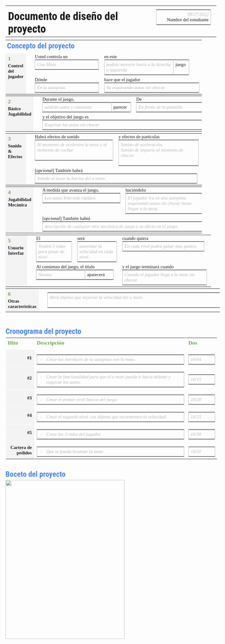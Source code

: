 <html><head><meta http-equiv="Content-Type" content="text/html; charset=utf-8" /><meta http-equiv="Content-Style-Type" content="text/css" /><meta name="generator" content="Aspose.Words for .NET 22.9.0" /><title></title><style type="text/css">body { line-height:115%; font-family:Cabin; font-size:11pt }h1, h2, h3, h4, h5, h6, p { margin:0pt }li, table { margin-top:0pt; margin-bottom:0pt }h1 { margin-bottom:3pt; page-break-inside:avoid; page-break-after:avoid; line-height:115%; font-family:'Roboto Condensed'; font-size:18pt; font-weight:bold; color:#4a86e8 }h2 { margin-bottom:3pt; page-break-inside:avoid; page-break-after:avoid; line-height:114%; font-family:Cabin; font-size:13pt; font-weight:bold; color:#6aa84f }h3 { page-break-inside:avoid; page-break-after:avoid; line-height:115%; font-family:Cabin; font-size:11pt; font-weight:bold; color:#000000 }h4 { margin-top:14pt; margin-bottom:4pt; page-break-inside:avoid; page-break-after:avoid; line-height:115%; font-family:Cabin; font-size:12pt; font-weight:normal; font-style:normal; color:#666666 }h5 { margin-top:12pt; margin-bottom:4pt; page-break-inside:avoid; page-break-after:avoid; line-height:115%; font-family:Cabin; font-size:11pt; font-weight:normal; color:#666666 }h6 { margin-top:12pt; margin-bottom:4pt; page-break-inside:avoid; page-break-after:avoid; line-height:115%; font-family:Cabin; font-size:11pt; font-weight:normal; font-style:italic; color:#666666 }.Subtitle { margin-bottom:16pt; page-break-inside:avoid; page-break-after:avoid; line-height:115%; font-family:Arial; font-size:15pt; color:#666666 }.Title { margin-bottom:3pt; page-break-inside:avoid; page-break-after:avoid; line-height:115%; font-family:'Roboto Condensed'; font-size:26pt; font-weight:bold }span.PlaceholderText { color:#808080 }.a {  }.a0 {  }.a1 {  }.a2 {  }.a3 {  }.a4 {  }.a5 {  }.a6 {  }.a7 {  }.a8 {  }.a9 {  }.aa {  }.ab {  }.ac {  }.ad {  }.ae {  }.af {  }.af0 {  }.af1 {  }.af2 {  }.af3 {  }.af4 {  }.af5 {  }.af6 {  }.af7 {  }.af8 {  }.af9 {  }.afa {  }.afb {  }.afc {  }.afd {  }.afe {  }.aff {  }.aff0 {  }.aff1 {  }.aff2 {  }.aff3 {  }.aff4 {  }.aff5 {  }.aff6 {  }</style></head><body><div><p style="line-height:115%; font-size:6pt"><span style="-aw-import:ignore">&#xa0;</span></p><table cellspacing="0" cellpadding="0" class="a" style="width:502.5pt; border-collapse:collapse"><tr><td style="width:339.75pt; vertical-align:top"><p style="line-height:115%; font-size:8pt"><span style="-aw-import:ignore">&#xa0;</span></p><p class="Title" style="margin-bottom:0pt"><a name="_sn8odskll2nw"></a><span>Documento de diseño del proyecto</span></p></td><td style="width:162.75pt; vertical-align:top"><p style="widows:0; orphans:0; font-size:6pt"><span style="font-style:italic; -aw-import:ignore">&#xa0;</span></p><table cellspacing="0" cellpadding="0" class="a0" style="width:130.6pt; margin-left:24.75pt; border:1pt solid #b7b7b7; -aw-border-insideh:1pt single #b7b7b7; -aw-border-insidev:1pt single #b7b7b7; border-collapse:collapse"><tr style="height:19.65pt"><td style="width:119.6pt; padding:4.5pt; vertical-align:top"><p style="text-align:right; widows:0; orphans:0; font-size:11pt"><span style="font-style:italic; color:#b7b7b7">09/27/2022</span></p><p style="text-align:right; widows:0; orphans:0; font-size:11pt"><span>Nombre del estudiante</span></p></td></tr></table><p style="widows:0; orphans:0; font-size:6pt"></p></td></tr></table><p style="line-height:115%; font-size:6pt"><span style="-aw-import:ignore">&#xa0;</span></p><table cellspacing="0" cellpadding="0" class="a1" style="width:468pt; border-collapse:collapse"><tr style="height:18pt"><td colspan="4" style="width:460.8pt; padding:3.6pt; vertical-align:top"><h1><a name="_ic97nye8eswm"></a><span>Concepto del proyecto</span></h1></td></tr><tr><td rowspan="2" style="width:56.75pt; padding:5.75pt; vertical-align:top; background-color:#f3f3f3"><h2 style="line-height:normal; widows:0; orphans:0"><a name="_vkeuvx3bxe6d"></a><span>1</span></h2><p style="widows:0; orphans:0; font-size:11pt"><span style="font-weight:bold">Control del jugador</span></p></td><td style="width:5.25pt; vertical-align:top"><p style="widows:0; orphans:0; font-size:11pt"><span style="-aw-import:ignore">&#xa0;</span></p></td><td style="width:159.75pt; vertical-align:top"><p style="widows:0; orphans:0; font-size:11pt"><span>Usted controla un </span></p><table cellspacing="0" cellpadding="0" class="a2" style="width:152.5pt; border:1pt solid #b7b7b7; -aw-border-insideh:1pt single #b7b7b7; -aw-border-insidev:1pt single #b7b7b7; border-collapse:collapse"><tr><td style="width:141.5pt; padding:4.5pt; vertical-align:top"><p style="widows:0; orphans:0; font-size:11pt"><span style="font-style:italic; color:#b7b7b7">Una Moto</span></p></td></tr></table><p style="widows:0; orphans:0; font-size:6pt"></p></td><td style="width:234.75pt; vertical-align:top"><p style="widows:0; orphans:0; font-size:11pt"><span>en este</span><span style="-aw-import:spaces">&#xa0; </span></p><table cellspacing="0" cellpadding="0" class="a3" style="width:202.75pt; border:1pt solid #b7b7b7; -aw-border-insideh:1pt single #b7b7b7; -aw-border-insidev:1pt single #b7b7b7; border-collapse:collapse"><tr><td style="width:155pt; border-right:1pt solid #b7b7b7; padding:4.5pt; vertical-align:top"><p style="widows:0; orphans:0; font-size:11pt"><span style="font-style:italic; color:#b7b7b7">podrás moverte hacía a la derecha o izquierda</span></p></td><td style="width:26.75pt; border-left:1pt solid #b7b7b7; padding:4.5pt; vertical-align:top"><p style="widows:0; orphans:0; font-size:11pt"><span>juego</span></p></td></tr></table><p style="widows:0; orphans:0; font-size:6pt"></p></td></tr><tr><td style="width:5.25pt; vertical-align:top"><p style="widows:0; orphans:0; font-size:11pt"><span style="-aw-import:ignore">&#xa0;</span></p></td><td style="width:159.75pt; vertical-align:top"><p style="widows:0; orphans:0; font-size:11pt"><span>Dónde</span></p><table cellspacing="0" cellpadding="0" class="a4" style="width:153.25pt; border:1pt solid #b7b7b7; -aw-border-insideh:1pt single #b7b7b7; -aw-border-insidev:1pt single #b7b7b7; border-collapse:collapse"><tr><td style="width:142.25pt; padding:4.5pt; vertical-align:top"><p style="widows:0; orphans:0; font-size:11pt"><span style="font-style:italic; color:#b7b7b7">En la autopista.</span></p></td></tr></table><p style="widows:0; orphans:0; font-size:6pt"></p></td><td style="width:234.75pt; vertical-align:top"><p style="widows:0; orphans:0; font-size:11pt"><span>hace que el jugador</span></p><table cellspacing="0" cellpadding="0" class="a5" style="width:226.7pt; border:1pt solid #b7b7b7; -aw-border-insideh:1pt single #b7b7b7; -aw-border-insidev:1pt single #b7b7b7; border-collapse:collapse"><tr><td style="width:215.7pt; padding:4.5pt; vertical-align:top"><p style="widows:0; orphans:0; font-size:11pt"><span style="font-style:italic; color:#b7b7b7">Va esquivando autos sin chocar.</span></p></td></tr></table><p style="widows:0; orphans:0; font-size:6pt"></p></td></tr></table><p style="line-height:115%; font-size:3pt"><span style="-aw-import:ignore">&#xa0;</span></p><table cellspacing="0" cellpadding="0" class="a6" style="width:468pt; border-collapse:collapse"><tr><td rowspan="2" style="width:56.75pt; padding:5.75pt; vertical-align:top; background-color:#f3f3f3"><h2 style="line-height:normal; widows:0; orphans:0"><a name="_hrfg80xtnbo2"></a><span>2</span></h2><p style="widows:0; orphans:0; font-size:11pt"><span style="font-weight:bold">Básico </span></p><p style="widows:0; orphans:0; font-size:11pt"><span style="font-weight:bold">Jugabilidad</span></p></td><td style="width:5.25pt; vertical-align:top"><p style="widows:0; orphans:0; font-size:11pt"><span style="-aw-import:ignore">&#xa0;</span></p></td><td style="width:220.5pt; vertical-align:top"><p style="widows:0; orphans:0; font-size:11pt"><span>Durante el juego, </span></p><table cellspacing="0" cellpadding="0" class="a7" style="width:211.75pt; border:1pt solid #b7b7b7; -aw-border-insideh:1pt single #b7b7b7; -aw-border-insidev:1pt single #b7b7b7; border-collapse:collapse"><tr><td style="width:154.25pt; border-right:1pt solid #b7b7b7; padding:4.5pt; vertical-align:top"><p style="widows:0; orphans:0; font-size:11pt"><span style="font-style:italic; color:#b7b7b7">saldrán autos y camiones</span></p></td><td style="width:36.5pt; border-left:1pt solid #b7b7b7; padding:4.5pt; vertical-align:top"><p style="widows:0; orphans:0; font-size:11pt"><span>parecer</span></p></td></tr></table><p style="widows:0; orphans:0; font-size:6pt"></p></td><td style="width:174pt; vertical-align:top"><p style="widows:0; orphans:0; font-size:11pt"><span>De </span></p><table cellspacing="0" cellpadding="0" class="a8" style="width:176pt; border:1pt solid #b7b7b7; -aw-border-insideh:1pt single #b7b7b7; -aw-border-insidev:1pt single #b7b7b7; border-collapse:collapse"><tr style="height:13.45pt"><td style="width:165pt; padding:4.5pt; vertical-align:top"><p style="widows:0; orphans:0; font-size:11pt"><span style="font-style:italic; color:#b7b7b7">En frente de la pantalla</span></p></td></tr></table><p style="widows:0; orphans:0; font-size:6pt"></p></td></tr><tr style="height:11pt"><td style="width:5.25pt; vertical-align:top"><p style="widows:0; orphans:0; font-size:11pt"><span style="-aw-import:ignore">&#xa0;</span></p></td><td colspan="2" style="width:394.5pt; vertical-align:top"><p style="widows:0; orphans:0; font-size:11pt"><span>y el objetivo del juego es </span></p><table cellspacing="0" cellpadding="0" class="a9" style="width:386.5pt; border:1pt solid #b7b7b7; -aw-border-insideh:1pt single #b7b7b7; -aw-border-insidev:1pt single #b7b7b7; border-collapse:collapse"><tr style="height:1pt"><td style="width:375.5pt; padding:4.5pt; vertical-align:top"><p style="widows:0; orphans:0; font-size:11pt"><span style="font-style:italic; color:#b7b7b7">Esquivar los autos sin chocar</span></p></td></tr></table><p style="widows:0; orphans:0; font-size:6pt"></p></td></tr></table><p style="line-height:115%; font-size:3pt"><span style="-aw-import:ignore">&#xa0;</span></p><table cellspacing="0" cellpadding="0" class="aa" style="width:468pt; border-collapse:collapse"><tr><td rowspan="2" style="width:56.75pt; padding:5.75pt; vertical-align:top; background-color:#f3f3f3"><h2 style="line-height:normal; widows:0; orphans:0"><a name="_ruet4nuw63t2"></a><span>3</span></h2><p style="widows:0; orphans:0; font-size:11pt"><span style="font-weight:bold">Sonido </span></p><p style="widows:0; orphans:0; font-size:11pt"><span style="font-weight:bold">&amp; Efectos</span></p></td><td style="width:5.25pt; vertical-align:top"><p style="widows:0; orphans:0; font-size:11pt"><span style="-aw-import:ignore">&#xa0;</span></p></td><td style="width:195pt; vertical-align:top"><p style="widows:0; orphans:0; font-size:11pt"><span>Habrá efectos de sonido </span></p><table cellspacing="0" cellpadding="0" class="ab" style="width:186.25pt; border:1pt solid #b7b7b7; -aw-border-insideh:1pt single #b7b7b7; -aw-border-insidev:1pt single #b7b7b7; border-collapse:collapse"><tr style="height:21pt"><td style="width:175.25pt; padding:4.5pt; vertical-align:top"><p style="widows:0; orphans:0; font-size:11pt"><span style="font-style:italic; color:#b7b7b7">Al momento de acelerara la moto y al momento de cochar</span></p><p style="widows:0; orphans:0; font-size:11pt"><span style="font-style:italic; color:#b7b7b7; -aw-import:ignore">&#xa0;</span></p></td></tr></table><p style="widows:0; orphans:0; font-size:6pt"></p></td><td style="width:199.5pt; vertical-align:top"><p style="widows:0; orphans:0; font-size:11pt"><span>y efectos de partículas</span></p><table cellspacing="0" cellpadding="0" class="ac" style="width:191.5pt; border:1pt solid #b7b7b7; -aw-border-insideh:1pt single #b7b7b7; -aw-border-insidev:1pt single #b7b7b7; border-collapse:collapse"><tr style="height:21pt"><td style="width:180.5pt; padding:4.5pt; vertical-align:top"><p style="widows:0; orphans:0; font-size:11pt"><span style="font-style:italic; color:#b7b7b7">Sonido de aceleración.</span></p><p style="widows:0; orphans:0; font-size:11pt"><span style="font-style:italic; color:#b7b7b7">Sonido de impacto al momento de chocar.</span></p><p style="widows:0; orphans:0; font-size:11pt"><span style="font-style:italic; color:#b7b7b7; -aw-import:ignore">&#xa0;</span></p></td></tr></table><p style="widows:0; orphans:0; font-size:6pt"></p></td></tr><tr style="height:11pt"><td style="width:5.25pt; vertical-align:top"><p style="widows:0; orphans:0; font-size:11pt"><span style="-aw-import:ignore">&#xa0;</span></p></td><td colspan="2" style="width:394.5pt; vertical-align:top"><p style="widows:0; orphans:0; font-size:11pt"><span>[</span><span style="font-style:italic">opcional</span><span>] También habrá</span></p><table cellspacing="0" cellpadding="0" class="ad" style="width:387.25pt; border:1pt solid #b7b7b7; -aw-border-insideh:1pt single #b7b7b7; -aw-border-insidev:1pt single #b7b7b7; border-collapse:collapse"><tr><td style="width:376.25pt; padding:4.5pt; vertical-align:top"><p style="widows:0; orphans:0; font-size:11pt"><span style="font-style:italic; color:#b7b7b7">Sonido al tocar la bocina del a moto.</span></p></td></tr></table><p style="widows:0; orphans:0; font-size:6pt"></p></td></tr></table><p style="line-height:115%; font-size:3pt"><span style="-aw-import:ignore">&#xa0;</span></p><table cellspacing="0" cellpadding="0" class="ae" style="width:468pt; border-collapse:collapse"><tr><td rowspan="2" style="width:56.75pt; padding:5.75pt; vertical-align:top; background-color:#f3f3f3"><h2 style="line-height:normal; widows:0; orphans:0"><a name="_y23w31rthfog"></a><span>4</span></h2><p style="widows:0; orphans:0; font-size:11pt"><span style="font-weight:bold">Jugabilidad</span></p><p style="widows:0; orphans:0; font-size:11pt"><span style="font-weight:bold">Mecánica</span></p></td><td style="width:5.25pt; vertical-align:top"><p style="widows:0; orphans:0; font-size:11pt"><span style="-aw-import:ignore">&#xa0;</span></p></td><td style="width:195pt; vertical-align:top"><p style="widows:0; orphans:0; font-size:11pt"><span>A medida que avanza el juego, </span></p><table cellspacing="0" cellpadding="0" class="af" style="width:186.25pt; border:1pt solid #b7b7b7; -aw-border-insideh:1pt single #b7b7b7; -aw-border-insidev:1pt single #b7b7b7; border-collapse:collapse"><tr style="height:21pt"><td style="width:175.25pt; padding:4.5pt; vertical-align:top"><p style="widows:0; orphans:0; font-size:11pt"><span style="font-style:italic; color:#b7b7b7">Los autos Irán más rápidos.</span></p></td></tr></table><p style="widows:0; orphans:0; font-size:6pt"></p></td><td style="width:199.5pt; vertical-align:top"><p style="widows:0; orphans:0; font-size:11pt"><span>haciéndolo</span></p><table cellspacing="0" cellpadding="0" class="af0" style="width:191.5pt; border:1pt solid #b7b7b7; -aw-border-insideh:1pt single #b7b7b7; -aw-border-insidev:1pt single #b7b7b7; border-collapse:collapse"><tr style="height:21pt"><td style="width:180.5pt; padding:4.5pt; vertical-align:top"><p style="widows:0; orphans:0; font-size:11pt"><span style="font-style:italic; color:#b7b7b7">El jugador ira en una autopista esquivando autos sin chocar hasta llegar a la meta.</span></p></td></tr></table><p style="widows:0; orphans:0; font-size:6pt"></p></td></tr><tr style="height:11pt"><td style="width:5.25pt; vertical-align:top"><p style="widows:0; orphans:0; font-size:11pt"><span style="-aw-import:ignore">&#xa0;</span></p></td><td colspan="2" style="width:394.5pt; vertical-align:top"><p style="widows:0; orphans:0; font-size:11pt"><span>[</span><span style="font-style:italic">opcional</span><span>] También habrá</span></p><table cellspacing="0" cellpadding="0" class="af1" style="width:387.25pt; border:1pt solid #b7b7b7; -aw-border-insideh:1pt single #b7b7b7; -aw-border-insidev:1pt single #b7b7b7; border-collapse:collapse"><tr><td style="width:376.25pt; padding:4.5pt; vertical-align:top"><p style="widows:0; orphans:0; font-size:11pt"><span style="font-style:italic; color:#b7b7b7">descripción de cualquier otra mecánica de juego y su efecto en el juego. </span></p></td></tr></table><p style="widows:0; orphans:0; font-size:6pt"></p></td></tr></table><p style="line-height:115%; font-size:3pt"><span style="-aw-import:ignore">&#xa0;</span></p><table cellspacing="0" cellpadding="0" class="af2" style="width:489.5pt; border-collapse:collapse"><tr style="height:24pt"><td rowspan="2" style="width:56.75pt; padding:5.75pt; vertical-align:top; background-color:#f3f3f3"><h2 style="line-height:normal; widows:0; orphans:0"><a name="_pn813pqt2ksz"></a><span>5</span></h2><p style="widows:0; orphans:0; font-size:11pt"><span style="font-weight:bold">Usuario</span></p><p style="widows:0; orphans:0; font-size:11pt"><span style="font-weight:bold">Interfaz</span></p></td><td style="width:5pt; vertical-align:top"><p style="widows:0; orphans:0; font-size:11pt"><span style="-aw-import:ignore">&#xa0;</span></p></td><td style="width:90pt; vertical-align:top"><p style="widows:0; orphans:0; font-size:11pt"><span>El </span></p><table cellspacing="0" cellpadding="0" class="af3" style="width:85pt; border:1pt solid #b7b7b7; -aw-border-insideh:1pt single #b7b7b7; -aw-border-insidev:1pt single #b7b7b7; border-collapse:collapse"><tr><td style="width:74pt; padding:4.5pt; vertical-align:top"><p style="widows:0; orphans:0; font-size:11pt"><span style="font-style:italic; color:#b7b7b7">Tendrá 3 vidas para pasar de nivel</span></p></td></tr></table><p style="widows:0; orphans:0; font-size:6pt"></p></td><td style="width:100.5pt; vertical-align:top"><p style="widows:0; orphans:0; font-size:11pt"><span>será </span></p><table cellspacing="0" cellpadding="0" class="af4" style="width:94.75pt; border:1pt solid #b7b7b7; -aw-border-insideh:1pt single #b7b7b7; -aw-border-insidev:1pt single #b7b7b7; border-collapse:collapse"><tr><td style="width:83.75pt; padding:4.5pt; vertical-align:top"><p style="widows:0; orphans:0; font-size:11pt"><span style="font-style:italic; color:#b7b7b7">aumentar la velocidad en cada nivel.</span></p></td></tr></table><p style="widows:0; orphans:0; font-size:6pt"></p></td><td style="width:225.75pt; vertical-align:top"><p style="widows:0; orphans:0; font-size:11pt"><span>cuando quiera</span></p><table cellspacing="0" cellpadding="0" class="af5" style="width:196pt; border:1pt solid #b7b7b7; -aw-border-insideh:1pt single #b7b7b7; -aw-border-insidev:1pt single #b7b7b7; border-collapse:collapse"><tr style="height:10.65pt"><td style="width:185pt; padding:4.5pt; vertical-align:top"><p style="widows:0; orphans:0; font-size:11pt"><span style="font-style:italic; color:#b7b7b7">En cada nivel podrá ganar mas puntos.</span></p></td></tr></table><p style="widows:0; orphans:0; font-size:6pt"></p></td></tr><tr style="height:30.25pt"><td style="width:5pt; vertical-align:top"><p style="widows:0; orphans:0; font-size:11pt"><span style="-aw-import:ignore">&#xa0;</span></p></td><td colspan="2" style="width:190.5pt; vertical-align:top"><p style="widows:0; orphans:0; font-size:11pt"><span>Al comienzo del juego, el título</span></p><table cellspacing="0" cellpadding="0" class="af6" style="width:184.75pt; border:1pt solid #b7b7b7; -aw-border-insideh:1pt single #b7b7b7; -aw-border-insidev:1pt single #b7b7b7; border-collapse:collapse"><tr><td style="width:106.25pt; border-right:1pt solid #b7b7b7; padding:4.5pt; vertical-align:top"><p style="widows:0; orphans:0; font-size:11pt"><span style="font-style:italic; color:#b7b7b7">Novato</span></p></td><td style="width:57.5pt; border-left:1pt solid #b7b7b7; padding:4.5pt; vertical-align:top"><p style="widows:0; orphans:0; font-size:11pt"><span>aparecerá</span></p></td></tr></table><p style="widows:0; orphans:0; font-size:6pt"></p></td><td style="width:225.75pt; vertical-align:top"><p style="widows:0; orphans:0; font-size:11pt"><span>y el juego terminará cuando</span></p><table cellspacing="0" cellpadding="0" class="af7" style="width:201.75pt; border:1pt solid #b7b7b7; -aw-border-insideh:1pt single #b7b7b7; -aw-border-insidev:1pt single #b7b7b7; border-collapse:collapse"><tr style="height:12.95pt"><td style="width:190.75pt; padding:4.5pt; vertical-align:top"><p style="widows:0; orphans:0; font-size:11pt"><span style="font-style:italic; color:#b7b7b7">Cuando el jugador llega a la meta sin chocar.</span></p></td></tr></table><p style="widows:0; orphans:0; font-size:11pt"></p></td></tr></table><p style="line-height:115%; font-size:3pt"><span style="-aw-import:ignore">&#xa0;</span></p><table cellspacing="0" cellpadding="0" class="af8" style="width:510.75pt; border-collapse:collapse"><tr style="height:11pt"><td style="width:56.75pt; padding:5.75pt; vertical-align:top; background-color:#f3f3f3"><h2 style="line-height:normal; widows:0; orphans:0"><a name="_s9u68ock28th"></a><span>6</span></h2><p style="widows:0; orphans:0; font-size:11pt"><span style="font-weight:bold">Otras características</span></p></td><td style="width:5.25pt; vertical-align:top"><p style="widows:0; orphans:0; font-size:11pt"><span style="-aw-import:ignore">&#xa0;</span></p></td><td style="width:437.25pt; vertical-align:top"><p style="widows:0; orphans:0; font-size:6pt"><span style="-aw-import:ignore">&#xa0;</span></p><table cellspacing="0" cellpadding="0" class="af9" style="width:427pt; border:1pt solid #b7b7b7; -aw-border-insideh:1pt single #b7b7b7; -aw-border-insidev:1pt single #b7b7b7; border-collapse:collapse"><tr style="height:21pt"><td style="width:416pt; padding:4.5pt; vertical-align:top"><p style="widows:0; orphans:0; font-size:11pt"><span style="font-style:italic; color:#b7b7b7">Abra objetos que mejoran la velocidad del a moto.</span></p><p style="widows:0; orphans:0; font-size:11pt"><span style="font-style:italic; color:#b7b7b7; -aw-import:ignore">&#xa0;</span></p></td></tr></table><p style="widows:0; orphans:0; font-size:6pt"></p></td></tr></table><p><span style="-aw-import:ignore">&#xa0;</span></p><h1><a name="_dmrpokp0kt8q"></a><span style="-aw-import:ignore">&#xa0;</span></h1><h1><span>Cronograma del proyecto</span></h1><table cellspacing="0" cellpadding="0" class="afa" style="width:505pt; border:1pt solid #ffffff; -aw-border-insideh:1pt single #ffffff; -aw-border-insidev:1pt single #ffffff; border-collapse:collapse"><tr><td style="width:60.5pt; border-right:1pt solid #ffffff; border-bottom:1pt solid #ffffff; padding:4.5pt; vertical-align:top"><h2 style="line-height:normal; widows:0; orphans:0"><a name="_eekg5ewemmts"></a><span>Hito</span></h2></td><td style="width:350.75pt; border-right:1pt solid #ffffff; border-left:1pt solid #ffffff; border-bottom:1pt solid #ffffff; padding:4.5pt; vertical-align:top"><h2 style="line-height:normal; widows:0; orphans:0"><a name="_d490zwwm8ipz"></a><span>Descripción</span></h2></td><td style="width:62.75pt; border-left:1pt solid #ffffff; border-bottom:1pt solid #ffffff; padding:4.5pt; vertical-align:top"><h2 style="line-height:normal; widows:0; orphans:0"><a name="_pylng127oof"></a><span>Dos </span></h2></td></tr><tr><td style="width:56.1pt; border-top:1pt solid #ffffff; border-right:1pt solid #ffffff; border-bottom:1pt solid #ffffff; padding:6.7pt; vertical-align:middle; background-color:#f3f3f3"><p style="text-align:right; widows:0; orphans:0; font-size:11pt"><span style="font-weight:bold">#1</span></p></td><td style="width:350.75pt; border:1pt solid #ffffff; padding:4.5pt; vertical-align:middle"><p style="widows:0; orphans:0; font-size:6pt"><span style="font-style:italic; color:#b7b7b7; -aw-import:ignore">&#xa0;</span></p><table cellspacing="0" cellpadding="0" class="afb" style="width:351.75pt; border:1pt solid #b7b7b7; -aw-border-insideh:1pt single #b7b7b7; -aw-border-insidev:1pt single #b7b7b7; border-collapse:collapse"><tr><td style="width:340.75pt; padding:4.5pt; vertical-align:top"><p style="margin-left:17pt; text-indent:-13.5pt; widows:0; orphans:0; font-size:11pt; -aw-import:list-item; -aw-list-level-number:0; -aw-list-number-format:'-'; -aw-list-number-styles:'bullet'; -aw-list-padding-sml:10.13pt"><span style="-aw-import:ignore"><span style="font-style:italic; color:#b7b7b7"><span style="font-style:normal">-</span></span><span style="width:10.13pt; font:7pt 'Times New Roman'; display:inline-block; -aw-import:spaces">&#xa0;&#xa0;&#xa0;&#xa0;&#xa0;&#xa0; </span></span><span style="font-style:italic; color:#b7b7b7">Crear las interfaces de la autopista con la moto.</span></p></td></tr></table><p style="widows:0; orphans:0; font-size:6pt"></p></td><td style="width:62.75pt; border-top:1pt solid #ffffff; border-left:1pt solid #ffffff; border-bottom:1pt solid #ffffff; padding:4.5pt; vertical-align:middle"><p style="widows:0; orphans:0; font-size:6pt"><span style="font-style:italic; color:#b7b7b7; -aw-import:ignore">&#xa0;</span></p><table cellspacing="0" cellpadding="0" class="afc" style="width:63.75pt; border:1pt solid #b7b7b7; -aw-border-insideh:1pt single #b7b7b7; -aw-border-insidev:1pt single #b7b7b7; border-collapse:collapse"><tr><td style="width:52.75pt; padding:4.5pt; vertical-align:top"><p style="widows:0; orphans:0; font-size:11pt"><span style="font-style:italic; color:#b7b7b7">10/04</span></p></td></tr></table><p style="widows:0; orphans:0; font-size:6pt"></p></td></tr><tr><td style="width:56.1pt; border-top:1pt solid #ffffff; border-right:1pt solid #ffffff; border-bottom:1pt solid #ffffff; padding:6.7pt; vertical-align:middle; background-color:#f3f3f3"><p style="text-align:right; widows:0; orphans:0; font-size:11pt"><span style="font-weight:bold">#2</span></p></td><td style="width:350.75pt; border:1pt solid #ffffff; padding:4.5pt; vertical-align:middle"><p style="widows:0; orphans:0; font-size:6pt"><span style="font-style:italic; color:#b7b7b7; -aw-import:ignore">&#xa0;</span></p><table cellspacing="0" cellpadding="0" class="afd" style="width:351.75pt; border:1pt solid #b7b7b7; -aw-border-insideh:1pt single #b7b7b7; -aw-border-insidev:1pt single #b7b7b7; border-collapse:collapse"><tr><td style="width:340.75pt; padding:4.5pt; vertical-align:top"><p style="margin-left:17pt; text-indent:-13.5pt; widows:0; orphans:0; font-size:11pt; -aw-import:list-item; -aw-list-level-number:0; -aw-list-number-format:'-'; -aw-list-number-styles:'bullet'; -aw-list-padding-sml:10.13pt"><span style="-aw-import:ignore"><span style="font-style:italic; color:#b7b7b7"><span style="font-style:normal">-</span></span><span style="width:10.13pt; font:7pt 'Times New Roman'; display:inline-block; -aw-import:spaces">&#xa0;&#xa0;&#xa0;&#xa0;&#xa0;&#xa0; </span></span><span style="font-style:italic; color:#b7b7b7">Crear la funcionalidad para que el a moto pueda ir hacia delante y esquivar los autos.</span></p></td></tr></table><p style="widows:0; orphans:0; font-size:6pt"></p></td><td style="width:62.75pt; border-top:1pt solid #ffffff; border-left:1pt solid #ffffff; border-bottom:1pt solid #ffffff; padding:4.5pt; vertical-align:middle"><p style="widows:0; orphans:0; font-size:6pt"><span style="font-style:italic; color:#b7b7b7; -aw-import:ignore">&#xa0;</span></p><table cellspacing="0" cellpadding="0" class="afe" style="width:63.75pt; border:1pt solid #b7b7b7; -aw-border-insideh:1pt single #b7b7b7; -aw-border-insidev:1pt single #b7b7b7; border-collapse:collapse"><tr><td style="width:52.75pt; padding:4.5pt; vertical-align:top"><p style="widows:0; orphans:0; font-size:11pt"><span style="font-style:italic; color:#b7b7b7">10/15</span></p></td></tr></table><p style="widows:0; orphans:0; font-size:6pt"></p></td></tr><tr><td style="width:56.1pt; border-top:1pt solid #ffffff; border-right:1pt solid #ffffff; border-bottom:1pt solid #ffffff; padding:6.7pt; vertical-align:middle; background-color:#f3f3f3"><p style="text-align:right; widows:0; orphans:0; font-size:11pt"><span style="font-weight:bold">#3</span></p></td><td style="width:350.75pt; border:1pt solid #ffffff; padding:4.5pt; vertical-align:middle"><p style="widows:0; orphans:0; font-size:6pt"><span style="font-style:italic; color:#b7b7b7; -aw-import:ignore">&#xa0;</span></p><table cellspacing="0" cellpadding="0" class="aff" style="width:351.75pt; border:1pt solid #b7b7b7; -aw-border-insideh:1pt single #b7b7b7; -aw-border-insidev:1pt single #b7b7b7; border-collapse:collapse"><tr><td style="width:340.75pt; padding:4.5pt; vertical-align:top"><p style="margin-left:17pt; text-indent:-13.5pt; widows:0; orphans:0; font-size:11pt; -aw-import:list-item; -aw-list-level-number:0; -aw-list-number-format:'-'; -aw-list-number-styles:'bullet'; -aw-list-padding-sml:10.13pt"><span style="-aw-import:ignore"><span style="font-style:italic; color:#b7b7b7"><span style="font-style:normal">-</span></span><span style="width:10.13pt; font:7pt 'Times New Roman'; display:inline-block; -aw-import:spaces">&#xa0;&#xa0;&#xa0;&#xa0;&#xa0;&#xa0; </span></span><span style="font-style:italic; color:#b7b7b7">Crear el primer nivel básico del juego.</span></p></td></tr></table><p style="widows:0; orphans:0; font-size:6pt"></p></td><td style="width:62.75pt; border-top:1pt solid #ffffff; border-left:1pt solid #ffffff; border-bottom:1pt solid #ffffff; padding:4.5pt; vertical-align:middle"><p style="widows:0; orphans:0; font-size:6pt"><span style="font-style:italic; color:#b7b7b7; -aw-import:ignore">&#xa0;</span></p><table cellspacing="0" cellpadding="0" class="aff0" style="width:63.75pt; border:1pt solid #b7b7b7; -aw-border-insideh:1pt single #b7b7b7; -aw-border-insidev:1pt single #b7b7b7; border-collapse:collapse"><tr><td style="width:52.75pt; padding:4.5pt; vertical-align:top"><p style="widows:0; orphans:0; font-size:11pt"><span style="font-style:italic; color:#b7b7b7">10/20</span></p></td></tr></table><p style="widows:0; orphans:0; font-size:6pt"></p></td></tr><tr><td style="width:56.1pt; border-top:1pt solid #ffffff; border-right:1pt solid #ffffff; border-bottom:1pt solid #ffffff; padding:6.7pt; vertical-align:middle; background-color:#f3f3f3"><p style="text-align:right; widows:0; orphans:0; font-size:11pt"><span style="font-weight:bold">#4</span></p></td><td style="width:350.75pt; border:1pt solid #ffffff; padding:4.5pt; vertical-align:middle"><p style="widows:0; orphans:0; font-size:6pt"><span style="font-style:italic; color:#b7b7b7; -aw-import:ignore">&#xa0;</span></p><table cellspacing="0" cellpadding="0" class="aff1" style="width:351.75pt; border:1pt solid #b7b7b7; -aw-border-insideh:1pt single #b7b7b7; -aw-border-insidev:1pt single #b7b7b7; border-collapse:collapse"><tr><td style="width:340.75pt; padding:4.5pt; vertical-align:top"><p style="margin-left:17pt; text-indent:-13.5pt; widows:0; orphans:0; font-size:11pt; -aw-import:list-item; -aw-list-level-number:0; -aw-list-number-format:'-'; -aw-list-number-styles:'bullet'; -aw-list-padding-sml:10.13pt"><span style="-aw-import:ignore"><span style="font-style:italic; color:#b7b7b7"><span style="font-style:normal">-</span></span><span style="width:10.13pt; font:7pt 'Times New Roman'; display:inline-block; -aw-import:spaces">&#xa0;&#xa0;&#xa0;&#xa0;&#xa0;&#xa0; </span></span><span style="font-style:italic; color:#b7b7b7">Crear el segundo nivel con objetos que incrementen la velocidad.</span></p></td></tr></table><p style="widows:0; orphans:0; font-size:6pt"></p></td><td style="width:62.75pt; border-top:1pt solid #ffffff; border-left:1pt solid #ffffff; border-bottom:1pt solid #ffffff; padding:4.5pt; vertical-align:middle"><p style="widows:0; orphans:0; font-size:6pt"><span style="font-style:italic; color:#b7b7b7; -aw-import:ignore">&#xa0;</span></p><table cellspacing="0" cellpadding="0" class="aff2" style="width:63.75pt; border:1pt solid #b7b7b7; -aw-border-insideh:1pt single #b7b7b7; -aw-border-insidev:1pt single #b7b7b7; border-collapse:collapse"><tr><td style="width:52.75pt; padding:4.5pt; vertical-align:top"><p style="widows:0; orphans:0; font-size:11pt"><span style="font-style:italic; color:#b7b7b7">10/25</span></p></td></tr></table><p style="widows:0; orphans:0; font-size:6pt"></p></td></tr><tr><td style="width:56.1pt; border-top:1pt solid #ffffff; border-right:1pt solid #ffffff; border-bottom:1pt solid #ffffff; padding:6.7pt; vertical-align:middle; background-color:#f3f3f3"><p style="text-align:right; widows:0; orphans:0; font-size:11pt"><span style="font-weight:bold">#5</span></p></td><td style="width:350.75pt; border:1pt solid #ffffff; padding:4.5pt; vertical-align:middle"><p style="widows:0; orphans:0; font-size:6pt"><span style="font-style:italic; color:#b7b7b7; -aw-import:ignore">&#xa0;</span></p><table cellspacing="0" cellpadding="0" class="aff3" style="width:351.75pt; border:1pt solid #b7b7b7; -aw-border-insideh:1pt single #b7b7b7; -aw-border-insidev:1pt single #b7b7b7; border-collapse:collapse"><tr><td style="width:340.75pt; padding:4.5pt; vertical-align:top"><p style="margin-left:17pt; text-indent:-13.5pt; widows:0; orphans:0; font-size:11pt; -aw-import:list-item; -aw-list-level-number:0; -aw-list-number-format:'-'; -aw-list-number-styles:'bullet'; -aw-list-padding-sml:10.13pt"><span style="-aw-import:ignore"><span style="font-style:italic; color:#b7b7b7"><span style="font-style:normal">-</span></span><span style="width:10.13pt; font:7pt 'Times New Roman'; display:inline-block; -aw-import:spaces">&#xa0;&#xa0;&#xa0;&#xa0;&#xa0;&#xa0; </span></span><span style="font-style:italic; color:#b7b7b7">Crear las 3 vidas del jugador.</span></p></td></tr></table><p style="widows:0; orphans:0; font-size:6pt"></p></td><td style="width:62.75pt; border-top:1pt solid #ffffff; border-left:1pt solid #ffffff; border-bottom:1pt solid #ffffff; padding:4.5pt; vertical-align:middle"><p style="widows:0; orphans:0; font-size:6pt"><span style="font-style:italic; color:#b7b7b7; -aw-import:ignore">&#xa0;</span></p><table cellspacing="0" cellpadding="0" class="aff4" style="width:63.75pt; border:1pt solid #b7b7b7; -aw-border-insideh:1pt single #b7b7b7; -aw-border-insidev:1pt single #b7b7b7; border-collapse:collapse"><tr><td style="width:52.75pt; padding:4.5pt; vertical-align:top"><p style="widows:0; orphans:0; font-size:11pt"><span style="font-style:italic; color:#b7b7b7">10/30</span></p></td></tr></table><p style="widows:0; orphans:0; font-size:6pt"></p></td></tr><tr><td style="width:56.1pt; border-top:1pt solid #ffffff; border-right:1pt solid #ffffff; padding:6.7pt; vertical-align:middle; background-color:#f3f3f3"><p style="text-align:right; widows:0; orphans:0; font-size:11pt"><span style="font-weight:bold">Cartera de pedidos</span></p></td><td style="width:350.75pt; border-top:1pt solid #ffffff; border-right:1pt solid #ffffff; border-left:1pt solid #ffffff; padding:4.5pt; vertical-align:top"><p style="widows:0; orphans:0; font-size:6pt"><span style="font-style:italic; color:#b7b7b7; -aw-import:ignore">&#xa0;</span></p><table cellspacing="0" cellpadding="0" class="aff5" style="width:351.75pt; border:1pt solid #b7b7b7; -aw-border-insideh:1pt single #b7b7b7; -aw-border-insidev:1pt single #b7b7b7; border-collapse:collapse"><tr><td style="width:340.75pt; padding:4.5pt; vertical-align:middle"><p style="margin-left:17pt; text-indent:-13.5pt; widows:0; orphans:0; font-size:11pt; -aw-import:list-item; -aw-list-level-number:0; -aw-list-number-format:'-'; -aw-list-number-styles:'bullet'; -aw-list-padding-sml:10.13pt"><span style="-aw-import:ignore"><span style="font-style:italic; color:#b7b7b7"><span style="font-style:normal">-</span></span><span style="width:10.13pt; font:7pt 'Times New Roman'; display:inline-block; -aw-import:spaces">&#xa0;&#xa0;&#xa0;&#xa0;&#xa0;&#xa0; </span></span><span style="font-style:italic; color:#b7b7b7">Que se pueda levantar la moto</span></p></td></tr></table><p style="widows:0; orphans:0; font-size:6pt"></p></td><td style="width:62.75pt; border-top:1pt solid #ffffff; border-left:1pt solid #ffffff; padding:4.5pt; vertical-align:middle"><p style="widows:0; orphans:0; font-size:6pt"><span style="font-style:italic; color:#b7b7b7; -aw-import:ignore">&#xa0;</span></p><table cellspacing="0" cellpadding="0" class="aff6" style="width:63.75pt; border:1pt solid #b7b7b7; -aw-border-insideh:1pt single #b7b7b7; -aw-border-insidev:1pt single #b7b7b7; border-collapse:collapse"><tr><td style="width:52.75pt; padding:4.5pt; vertical-align:top"><p style="widows:0; orphans:0; font-size:11pt"><span style="font-style:italic; color:#b7b7b7">10/31</span></p></td></tr></table><p style="widows:0; orphans:0; font-size:6pt"></p></td></tr></table><p><span style="-aw-import:ignore">&#xa0;</span></p><p><span style="-aw-import:ignore">&#xa0;</span></p><h1><a name="_3ukp1qr5xcjr"></a><span>Boceto del proyecto</span></h1><p><img src="images/Aspose.Words.0e7bb955-ac46-4b42-9c70-0780c4b1ecf0.001.jpeg" width="378" height="504" alt="" style="-aw-left-pos:0pt; -aw-rel-hpos:column; -aw-rel-vpos:paragraph; -aw-top-pos:0pt; -aw-wrap-type:inline" /></p></div></body></html>